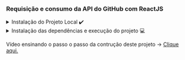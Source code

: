 ### Requisição e consumo da API do GitHub com ReactJS

<details>
  <summary> Instalação do Projeto Local ✔️ </summary>
  
 - Para sua instalação é necessário ter o GitBash instalado e configurado em sua máquina.
 - Logo após isto, basta copiar este código `https://github.com/LucasLM1/GitHub-Profile-Search-API.git`
 - Abra o GitBash em sua máquina em alguma pasta e/ou workspace desejada e dar o comando .
 - Com o botão direito no GitBash escreva o seguinte comando `git clone` e após isto aperte novamente o botão direito e selecione `Paste` para colar o link do repositório.
 - Aperte `Enter` e espere a clonagem ser realizada.
</details>

<details>
 <summary> Instalação das dependências e execução do projeto 💻 </summary>
  
 - Após a clonagem do repositório estar completa, abra o projeto em seu editor de código preferido, no meu caso utilizei o `Visual Studio Code`.
 - Caso esteja usando o Visual Studio Code, aperte em seu teclado os seguintes botões para abrir o terminal `Ctrl + ""`
 - Dê o comando `yarn` no terminal para instalar todas as dependências.
 - Após todas serem instaladas, digite no terminal o comando `yarn start` e aplicação estará rodando localmente em sua máquina!
</details>

<p> Vídeo ensinando o passo o passo da contrução deste projeto &rarr; <a href="https://www.youtube.com/watch?v=kqp1lNnv6K8">Clique aqui. </a> </p>
